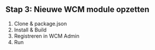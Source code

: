 ## Stap 3: Nieuwe WCM module opzetten

1. Clone & package.json
2. Install & Build
3. Registreren in WCM Admin
4. Run
